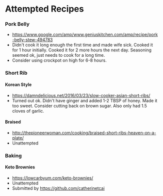 # Attempted Recipes

### Pork Belly
* https://www.google.com/amp/www.geniuskitchen.com/amp/recipe/pork-belly-stew-494783
* Didn't cook it long enough the first time and made wife sick. Cooked it for 1 hour initially. Cooked it for 2 more hours the next day. Seasoning seemed ok, just needs to cook for a long time.
* Consider using crockpot on high for 6-8 hours.

### Short Rib
#### Korean Style
* https://damndelicious.net/2016/03/23/slow-cooker-asian-short-ribs/
* Turned out ok. Didn't have ginger and added 1-2 TBSP of honey. Made it too sweet. Consider cutting back on brown sugar. Also only had 1.5 cloves of garlic.

#### Braised
* http://thepioneerwoman.com/cooking/braised-short-ribs-heaven-on-a-plate/
* Unattempted

### Baking
#### Keto Brownies
* https://lowcarbyum.com/keto-brownies/
* Unattempted
* Submitted by https://github.com/catherinetcai
